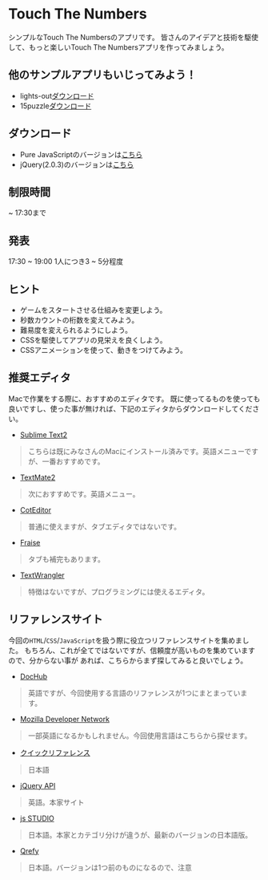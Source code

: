 # Touch The Numbers

シンプルなTouch The Numbersのアプリです。
皆さんのアイデアと技術を駆使して、もっと楽しいTouch The Numbersアプリを作ってみましょう。


## 他のサンプルアプリもいじってみよう！
* lights-out[ダウンロード](https://github.com/HAKASHUN/lights-out/archive/master.zip)
* 15puzzle[ダウンロード](https://github.com/HAKASHUN/js15puzzle/archive/master.zip)

## ダウンロード
* Pure JavaScriptのバージョンは[こちら](https://github.com/HAKASHUN/touch-the-numbers/archive/master.zip)
* jQuery(2.0.3)のバージョンは[こちら](https://github.com/HAKASHUN/touch-the-numbers-jquery/archive/master.zip)

## 制限時間
~ 17:30まで

## 発表
17:30 ~ 19:00
1人につき3 ~ 5分程度

## ヒント

* ゲームをスタートさせる仕組みを変更しよう。
* 秒数カウントの桁数を変えてみよう。
* 難易度を変えられるようにしよう。
* CSSを駆使してアプリの見栄えを良くしよう。
* CSSアニメーションを使って、動きをつけてみよう。

## 推奨エディタ

Macで作業をする際に、おすすめのエディタです。
既に使ってるものを使っても良いですし、使った事が無ければ、下記のエディタからダウンロードしてください。

- [Sublime Text2](http://www.sublimetext.com/)

> こちらは既にみなさんのMacにインストール済みです。英語メニューですが、一番おすすめです。

- [TextMate2](https://github.com/textmate/textmate/downloads)

> 次におすすめです。英語メニュー。

- [CotEditor](http://sourceforge.jp/projects/coteditor/)

> 普通に使えますが、タブエディタではないです。

- [Fraise](http://www.macupdate.com/app/mac/33751/fraise)

> タブも補完もあります。

- [TextWrangler](http://www.macupdate.com/app/mac/11009/textwrangler)

> 特徴はないですが、プログラミングには使えるエディタ。


## リファレンスサイト

今回の`HTML`/`CSS`/`JavaScript`を扱う際に役立つリファレンスサイトを集めました。
もちろん、これが全てではないですが、信頼度が高いものを集めていますので、分からない事が
あれば、こちらからまず探してみると良いでしょう。

- [DocHub](http://dochub.io/)

> 英語ですが、今回使用する言語のリファレンスが1つにまとまっています。

- [Mozilla Developer Network](https://developer.mozilla.org/ja/docs)

> 一部英語になるかもしれません。今回使用言語はこちらから探せます。

- [クイックリファレンス](http://www.htmq.com/)

> 日本語

- [jQuery API](http://api.jquery.com/)

> 英語。本家サイト

- [js STUDIO](http://js.studio-kingdom.com/jquery)

> 日本語。本家とカテゴリ分けが違うが、最新のバージョンの日本語版。

- [Qrefy](http://s3pw.com/qrefy/)

> 日本語。バージョンは1つ前のものになるので、注意

